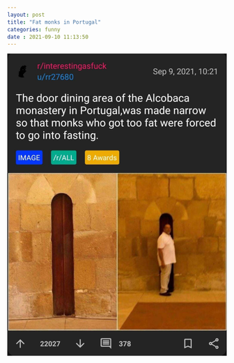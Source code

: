 ```yaml
---
layout: post
title: "Fat monks in Portugal" 
categories: funny
date : 2021-09-10 11:13:50
---
```


![Fat monks in Portugal](/img/blog-posts/fat-monks.jpg)